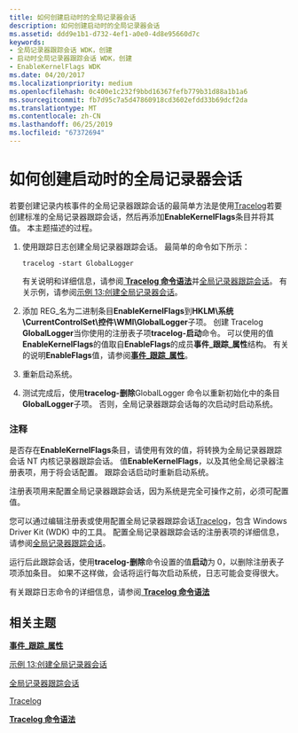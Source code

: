 ```yaml
---
title: 如何创建启动时的全局记录器会话
description: 如何创建启动时的全局记录器会话
ms.assetid: ddd9e1b1-d732-4ef1-a0e0-4d8e95660d7c
keywords:
- 全局记录器跟踪会话 WDK，创建
- 启动时全局记录器跟踪会话 WDK，创建
- EnableKernelFlags WDK
ms.date: 04/20/2017
ms.localizationpriority: medium
ms.openlocfilehash: 0c400e1c232f9bbd16367fefb779b31d88a1b1a6
ms.sourcegitcommit: fb7d95c7a5d47860918cd3602efdd33b69dcf2da
ms.translationtype: MT
ms.contentlocale: zh-CN
ms.lasthandoff: 06/25/2019
ms.locfileid: "67372694"
---
```

# <a name="how-to-create-a-boot-time-global-logger-session"></a>如何创建启动时的全局记录器会话


若要创建记录内核事件的全局记录器跟踪会话的最简单方法是使用[Tracelog](tracelog.md)若要创建标准的全局记录器跟踪会话，然后再添加**EnableKernelFlags**条目并将其值。 本主题描述的过程。

1.  使用跟踪日志创建全局记录器跟踪会话。 最简单的命令如下所示：

    ```
    tracelog -start GlobalLogger
    ```

    有关说明和详细信息，请参阅[ **Tracelog 命令语法**](tracelog-command-syntax.md)并[全局记录器跟踪会话](global-logger-trace-session.md)。 有关示例，请参阅[示例 13:创建全局记录器会话](example-13--creating-a-global-logger-session.md)。

2.  添加 REG\_名为二进制条目**EnableKernelFlags**到**HKLM\\系统\\CurrentControlSet\\控件\\WMI\\GlobalLogger**子项。 创建 Tracelog **GlobalLogger**当你使用的注册表子项**tracelog-启动**命令。 可以使用的值**EnableKernelFlags**的值取自**EnableFlags**的成员**事件\_跟踪\_属性**结构。 有关的说明**EnableFlags**值，请参阅[**事件\_跟踪\_属性**](https://docs.microsoft.com/windows/desktop/ETW/event-trace-properties)。

3.  重新启动系统。

4.  测试完成后，使用**tracelog-删除**GlobalLogger 命令以重新初始化中的条目**GlobalLogger**子项。 否则，全局记录器跟踪会话每的次启动时启动系统。

### <a name="span-idcommentsspanspan-idcommentsspancomments"></a><span id="comments"></span><span id="COMMENTS"></span>注释

是否存在**EnableKernelFlags**条目，请使用有效的值，将转换为全局记录器跟踪会话 NT 内核记录器跟踪会话。 值**EnableKernelFlags**，以及其他全局记录器注册表项，用于将会话配置。 跟踪会话启动时重新启动系统。

注册表项用来配置全局记录器跟踪会话，因为系统是完全可操作之前，必须可配置值。

您可以通过编辑注册表或使用配置全局记录器跟踪会话[Tracelog](tracelog.md)，包含 Windows Driver Kit (WDK) 中的工具。 配置全局记录器跟踪会话的注册表项的详细信息，请参阅[全局记录器跟踪会话](global-logger-trace-session.md)。

运行后此跟踪会话，使用**tracelog-删除**命令设置的值**启动**为 0，以删除注册表子项添加条目。 如果不这样做，会话将运行每次启动系统，日志可能会变得很大。

有关跟踪日志命令的详细信息，请参阅[ **Tracelog 命令语法**](tracelog-command-syntax.md)

## <a name="span-idrelatedtopicsspanrelated-topics"></a><span id="related_topics"></span>相关主题


[**事件\_跟踪\_属性**](https://docs.microsoft.com/windows/desktop/ETW/event-trace-properties)

[示例 13:创建全局记录器会话](example-13--creating-a-global-logger-session.md)

[全局记录器跟踪会话](global-logger-trace-session.md)

[Tracelog](tracelog.md)

[**Tracelog 命令语法**](tracelog-command-syntax.md)

 

 






